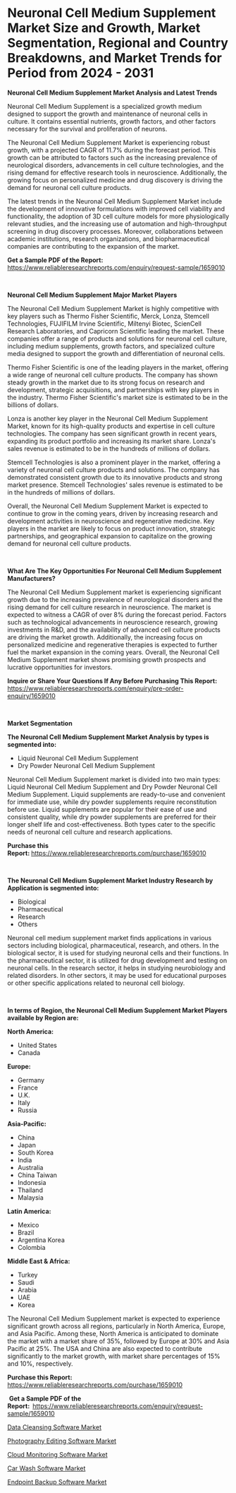 <p><h1>Neuronal Cell Medium Supplement Market Size and Growth, Market Segmentation, Regional and Country Breakdowns, and Market Trends for Period from 2024 -  2031</h1></p><p><strong>Neuronal Cell Medium Supplement Market Analysis and Latest Trends</strong></p>
<p><p>Neuronal Cell Medium Supplement is a specialized growth medium designed to support the growth and maintenance of neuronal cells in culture. It contains essential nutrients, growth factors, and other factors necessary for the survival and proliferation of neurons.</p><p>The Neuronal Cell Medium Supplement Market is experiencing robust growth, with a projected CAGR of 11.7% during the forecast period. This growth can be attributed to factors such as the increasing prevalence of neurological disorders, advancements in cell culture technologies, and the rising demand for effective research tools in neuroscience. Additionally, the growing focus on personalized medicine and drug discovery is driving the demand for neuronal cell culture products.</p><p>The latest trends in the Neuronal Cell Medium Supplement Market include the development of innovative formulations with improved cell viability and functionality, the adoption of 3D cell culture models for more physiologically relevant studies, and the increasing use of automation and high-throughput screening in drug discovery processes. Moreover, collaborations between academic institutions, research organizations, and biopharmaceutical companies are contributing to the expansion of the market.</p></p>
<p><strong>Get a Sample PDF of the Report:&nbsp;</strong> <a href="https://www.reliableresearchreports.com/enquiry/request-sample/1659010">https://www.reliableresearchreports.com/enquiry/request-sample/1659010</a></p>
<p>&nbsp;</p>
<p><strong>Neuronal Cell Medium Supplement Major Market Players</strong></p>
<p><p>The Neuronal Cell Medium Supplement Market is highly competitive with key players such as Thermo Fisher Scientific, Merck, Lonza, Stemcell Technologies, FUJIFILM Irvine Scientific, Miltenyi Biotec, ScienCell Research Laboratories, and Capricorn Scientific leading the market. These companies offer a range of products and solutions for neuronal cell culture, including medium supplements, growth factors, and specialized culture media designed to support the growth and differentiation of neuronal cells.</p><p>Thermo Fisher Scientific is one of the leading players in the market, offering a wide range of neuronal cell culture products. The company has shown steady growth in the market due to its strong focus on research and development, strategic acquisitions, and partnerships with key players in the industry. Thermo Fisher Scientific's market size is estimated to be in the billions of dollars.</p><p>Lonza is another key player in the Neuronal Cell Medium Supplement Market, known for its high-quality products and expertise in cell culture technologies. The company has seen significant growth in recent years, expanding its product portfolio and increasing its market share. Lonza's sales revenue is estimated to be in the hundreds of millions of dollars.</p><p>Stemcell Technologies is also a prominent player in the market, offering a variety of neuronal cell culture products and solutions. The company has demonstrated consistent growth due to its innovative products and strong market presence. Stemcell Technologies' sales revenue is estimated to be in the hundreds of millions of dollars.</p><p>Overall, the Neuronal Cell Medium Supplement Market is expected to continue to grow in the coming years, driven by increasing research and development activities in neuroscience and regenerative medicine. Key players in the market are likely to focus on product innovation, strategic partnerships, and geographical expansion to capitalize on the growing demand for neuronal cell culture products.</p></p>
<p>&nbsp;</p>
<p><strong>What Are The Key Opportunities For Neuronal Cell Medium Supplement Manufacturers?</strong></p>
<p><p>The Neuronal Cell Medium Supplement market is experiencing significant growth due to the increasing prevalence of neurological disorders and the rising demand for cell culture research in neuroscience. The market is expected to witness a CAGR of over 8% during the forecast period. Factors such as technological advancements in neuroscience research, growing investments in R&D, and the availability of advanced cell culture products are driving the market growth. Additionally, the increasing focus on personalized medicine and regenerative therapies is expected to further fuel the market expansion in the coming years. Overall, the Neuronal Cell Medium Supplement market shows promising growth prospects and lucrative opportunities for investors.</p></p>
<p><strong>Inquire or Share Your Questions If Any Before Purchasing This Report:</strong> <a href="https://www.reliableresearchreports.com/enquiry/pre-order-enquiry/1659010">https://www.reliableresearchreports.com/enquiry/pre-order-enquiry/1659010</a></p>
<p>&nbsp;</p>
<p><strong>Market Segmentation</strong></p>
<p><strong>The Neuronal Cell Medium Supplement Market Analysis by types is segmented into:</strong></p>
<p><ul><li>Liquid Neuronal Cell Medium Supplement</li><li>Dry Powder Neuronal Cell Medium Supplement</li></ul></p>
<p><p>Neuronal Cell Medium Supplement market is divided into two main types: Liquid Neuronal Cell Medium Supplement and Dry Powder Neuronal Cell Medium Supplement. Liquid supplements are ready-to-use and convenient for immediate use, while dry powder supplements require reconstitution before use. Liquid supplements are popular for their ease of use and consistent quality, while dry powder supplements are preferred for their longer shelf life and cost-effectiveness. Both types cater to the specific needs of neuronal cell culture and research applications.</p></p>
<p><strong>Purchase this Report:&nbsp;</strong><a href="https://www.reliableresearchreports.com/purchase/1659010">https://www.reliableresearchreports.com/purchase/1659010</a></p>
<p>&nbsp;</p>
<p><strong>The Neuronal Cell Medium Supplement Market Industry Research by Application is segmented into:</strong></p>
<p><ul><li>Biological</li><li>Pharmaceutical</li><li>Research</li><li>Others</li></ul></p>
<p><p>Neuronal cell medium supplement market finds applications in various sectors including biological, pharmaceutical, research, and others. In the biological sector, it is used for studying neuronal cells and their functions. In the pharmaceutical sector, it is utilized for drug development and testing on neuronal cells. In the research sector, it helps in studying neurobiology and related disorders. In other sectors, it may be used for educational purposes or other specific applications related to neuronal cell biology.</p></p>
<p>&nbsp;</p>
<p><strong>In terms of Region, the Neuronal Cell Medium Supplement Market Players available by Region are:</strong></p>
<p>
    <p> <strong> North America: </strong>
        <ul>
            <li>United States</li>
            <li>Canada</li>
        </ul>
        </p> 
    <p> <strong> Europe: </strong>
        <ul>
            <li>Germany</li>
            <li>France</li>
            <li>U.K.</li>
            <li>Italy</li>
            <li>Russia</li>
        </ul>
        </p> 
    <p> <strong> Asia-Pacific: </strong>
        <ul>
            <li>China</li>
            <li>Japan</li>
            <li>South Korea</li>
            <li>India</li>
            <li>Australia</li>
            <li>China Taiwan</li>
            <li>Indonesia</li>
            <li>Thailand</li>
            <li>Malaysia</li>
        </ul>
        </p> 
    <p> <strong> Latin America: </strong>
        <ul>
            <li>Mexico</li>
            <li>Brazil</li>
            <li>Argentina Korea</li>
            <li>Colombia</li>
        </ul>
        </p> 
    <p> <strong> Middle East & Africa: </strong>
        <ul>
            <li>Turkey</li>
            <li>Saudi</li>
            <li>Arabia</li>
            <li>UAE</li>
            <li>Korea</li>
        </ul>
    </p>
    </p>
<p><p>The Neuronal Cell Medium Supplement market is expected to experience significant growth across all regions, particularly in North America, Europe, and Asia Pacific. Among these, North America is anticipated to dominate the market with a market share of 35%, followed by Europe at 30% and Asia Pacific at 25%. The USA and China are also expected to contribute significantly to the market growth, with market share percentages of 15% and 10%, respectively.</p></p>
<p><strong>Purchase this Report: </strong><a href="https://www.reliableresearchreports.com/purchase/1659010">https://www.reliableresearchreports.com/purchase/1659010</a></p>
<p>&nbsp;<strong>Get a Sample PDF of the Report:&nbsp;&nbsp;</strong><a href="https://www.reliableresearchreports.com/enquiry/request-sample/1659010">https://www.reliableresearchreports.com/enquiry/request-sample/1659010</a></p>
<p><strong></strong></p>
<p><p><a href="https://medium.com/p/726fce435e74/edit">Data Cleansing Software Market</a></p><p><a href="https://medium.com/p/d340e43114af/edit">Photography Editing Software Market</a></p><p><a href="https://medium.com/p/9ec05404f4e9/edit">Cloud Monitoring Software Market</a></p><p><a href="https://medium.com/p/997de06f054a/edit">Car Wash Software Market</a></p><p><a href="https://medium.com/p/0dec20be2056/edit">Endpoint Backup Software Market</a></p></p>
